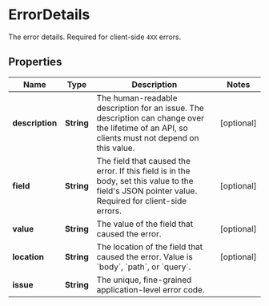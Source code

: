 

# ErrorDetails

The error details. Required for client-side `4XX` errors.

## Properties

| Name | Type | Description | Notes |
|------------ | ------------- | ------------- | -------------|
|**description** | **String** | The human-readable description for an issue. The description can change over the lifetime of an API, so clients must not depend on this value. |  [optional] |
|**field** | **String** | The field that caused the error. If this field is in the body, set this value to the field&#39;s JSON pointer value. Required for client-side errors. |  [optional] |
|**value** | **String** | The value of the field that caused the error. |  [optional] |
|**location** | **String** | The location of the field that caused the error. Value is &#x60;body&#x60;, &#x60;path&#x60;, or &#x60;query&#x60;. |  [optional] |
|**issue** | **String** | The unique, fine-grained application-level error code. |  |



